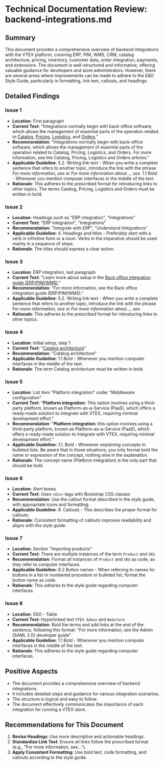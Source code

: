 # Technical Documentation Review: backend-integrations.md

## Summary

This document provides a comprehensive overview of backend integrations with the VTEX platform, covering ERP, PIM, WMS, CRM, catalog architecture, pricing, inventory, customer data, order integration, payments, and extensions. The document is well-structured and informative, offering valuable guidance for developers and store administrators. However, there are several areas where improvements can be made to adhere to the E&D Style Guide, particularly in formatting, link text, callouts, and headings.

## Detailed Findings

### Issue 1

- **Location**: First paragraph
- **Current Text**: "Integrations normally begin with back-office software, which allows the management of essential parts of the operation related to [Catalog](https://help.vtex.com/en/tracks/vtex-store-overview--eSDNk26pdvemF3XKM0nK9/75MX4aorniD0BYAB8Nwbo7#catalog), [Pricing](https://help.vtex.com/en/tracks/vtex-store-overview--eSDNk26pdvemF3XKM0nK9/75MX4aorniD0BYAB8Nwbo7#prices), [Logistics](https://help.vtex.com/en/tracks/vtex-store-overview--eSDNk26pdvemF3XKM0nK9/75MX4aorniD0BYAB8Nwbo7#logistics), and [Orders](https://help.vtex.com/en/tracks/vtex-store-overview--eSDNk26pdvemF3XKM0nK9/75MX4aorniD0BYAB8Nwbo7#pedidos)."
- **Recommendation**: "Integrations normally begin with back-office software, which allows the management of essential parts of the operation related to Catalog, Pricing, Logistics, and Orders. For more information, see the Catalog, Pricing, Logistics and Orders articles."
- **Applicable Guideline**: 5.2. Writing link text - When you write a complete sentence that refers to another topic, introduce the link with the phrase *For more information, see* or *For more information about..., see*. 1.1 Bold - Whenever you mention computer interfaces in the middle of the text.
- **Rationale**: This adheres to the prescribed format for introducing links to other topics. The terms Catalog, Pricing, Logistics and Orders must be written in bold.

### Issue 2

- **Location**: Headings such as "ERP integration", "Integrations"
- **Current Text**: "ERP integration", "Integrations"
- **Recommendation**: "Integrate with ERP", "Understand Integrations"
- **Applicable Guideline**: 4. Headings and titles - Preferably start with a verb in infinitive form or a noun. Verbs in the imperative should be used mainly in a sequence of steps.
- **Rationale**: The titles should express a clear action.

### Issue 3

- **Location**: ERP integration, last paragraph
- **Current Text**: "Learn more about setup in the [Back office integration guide (ERP/PIM/WMS)](https://developers.vtex.com/docs/guides/erp-integration-guide)."
- **Recommendation**: "For more information, see the Back office integration guide (ERP/PIM/WMS)."
- **Applicable Guideline**: 5.2. Writing link text - When you write a complete sentence that refers to another topic, introduce the link with the phrase *For more information, see* or *For more information about..., see*.
- **Rationale**: This adheres to the prescribed format for introducing links to other topics.

### Issue 4

- **Location**: Initial setup, step 1
- **Current Text**: "[Catalog architecture](#catalog-architecture)"
- **Recommendation**: "Catalog architecture"
- **Applicable Guideline**: 1.1 Bold - Whenever you mention computer interfaces in the middle of the text.
- **Rationale**: The term Catalog architecture must be written in bold.

### Issue 5

- **Location**: List item "Platform integration" under "Middleware configuration"
- **Current Text**: "**Platform integration:** This option involves using a third-party platform, known as Platform-as-a-Service (PaaS), which offers a ready-made solution to integrate with VTEX, requiring minimal development effort."
- **Recommendation**: "**Platform integration:** this option involves using a third-party platform, known as Platform-as-a-Service (PaaS), which offers a ready-made solution to integrate with VTEX, requiring minimal development effort."
- **Applicable Guideline**: 1.1. Bold - Whenever explaining concepts in bulleted lists. Be aware that in those situations, you only format bold the name or expression of the concept, nothing else in the explanation.
- **Rationale**: The concept name (Platform integration) is the only part that should be bold.

### Issue 6

- **Location**: Alert boxes
- **Current Text**: Uses `<div>` tags with Bootstrap CSS classes
- **Recommendation**: Use the callout format described in the style guide, with appropriate icons and formatting.
- **Applicable Guideline**: 9. Callouts - This describes the proper format for callouts.
- **Rationale**: Consistent formatting of callouts improves readability and aligns with the style guide.

### Issue 7

- **Location**: Section "Importing products"
- **Current Text**: There are multiple instances of the term `Product` and `SKU`.
- **Recommendation**: Format all instances of `Product` and `SKU` as code, as they refer to computer interfaces.
- **Applicable Guideline**: 8.2 Button names - When referring to names for buttons in a list or numbered procedure or bulleted list, format the button name as code.
- **Rationale**: This adheres to the style guide regarding computer interfaces.

### Issue 8

- **Location**: SSO - Table
- **Current Text**: Hyperlinked text `VTEX Admin` and `Webstore`
- **Recommendation**: Bold the terms and add links at the end of the sentence, following this format: "For more information, see the Admin (SAML 2.0) developer guide"
- **Applicable Guideline**: 1.1 Bold - Whenever you mention computer interfaces in the middle of the text.
- **Rationale**: This adheres to the style guide regarding computer interfaces.

## Positive Aspects

- The document provides a comprehensive overview of backend integrations.
- It includes detailed steps and guidance for various integration scenarios.
- The structure is logical and easy to follow.
- The document effectively communicates the importance of each integration for running a VTEX store.

## Recommendations for This Document

1. **Revise Headings**: Use more descriptive and actionable headings.
2. **Standardize Link Text**: Ensure all links follow the prescribed format (e.g., "For more information, see...").
3. **Apply Consistent Formatting**: Use bold text, code formatting, and callouts according to the style guide.
